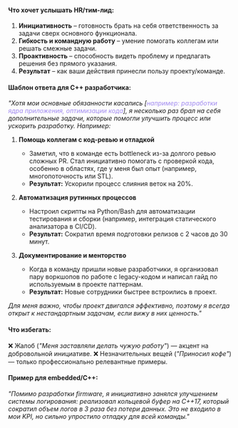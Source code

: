 #### **Что хочет услышать HR/тим-лид:**
1. **Инициативность** – готовность брать на себя ответственность за задачи сверх основного функционала.
2. **Гибкость и командную работу** – умение помогать коллегам или решать смежные задачи.
3. **Проактивность** – способность видеть проблему и предлагать решения без прямого указания.
4. **Результат** – как ваши действия принесли пользу проекту/команде.

#### **Шаблон ответа для C++ разработчика:**
*"Хотя мои основные обязанности касались [<font color="#a18af0">например: разработки ядра приложения, оптимизации кода</font>], я несколько раз брал на себя дополнительные задачи, которые помогли улучшить процесс или ускорить разработку. Например:*

1. **Помощь коллегам с код-ревью и отладкой**
	- Заметил, что в команде есть bottleneck из-за долгого ревью сложных PR. Стал инициативно помогать с проверкой кода, особенно в областях, где у меня был опыт (например, многопоточность или STL).
	- **Результат:** Ускорили процесс слияния веток на 20%.

2. **Автоматизация рутинных процессов**
	- Настроил скрипты на Python/Bash для автоматизации тестирования и сборки (например, интеграция статического анализатора в CI/CD).
	- **Результат:** Сократил время подготовки релизов с 2 часов до 30 минут.

3. **Документирование и менторство**
	- Когда в команду пришли новые разработчики, я организовал пару воркшопов по работе с legacy-кодом и написал гайд по используемым в проекте паттернам.
	- **Результат:** Новые сотрудники быстрее встроились в проект.

*Для меня важно, чтобы проект двигался эффективно, поэтому я всегда открыт к нестандартным задачам, если вижу в них ценность."*

#### **Что избегать:**
❌ Жалоб (*"Меня заставляли делать чужую работу"*) — акцент на добровольной инициативе.
❌ Незначительных вещей (*"Приносил кофе"*) — только профессионально релевантные примеры.

#### **Пример для embedded/C++:**
*"Помимо разработки firmware, я инициативно занялся улучшением системы логирования: реализовал кольцевой буфер на C++17, который сократил объем логов в 3 раза без потери данных. Это не входило в мои KPI, но сильно упростило отладку для всей команды."*